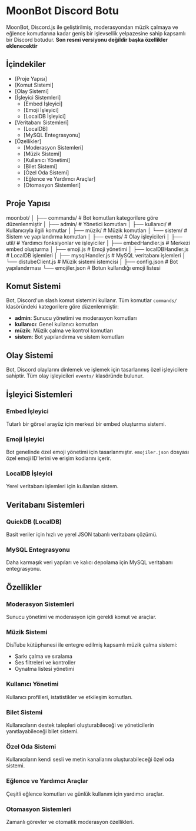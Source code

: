# MoonBot Discord Botu

MoonBot, Discord.js ile geliştirilmiş, moderasyondan müzik çalmaya ve eğlence komutlarına kadar geniş bir işlevsellik yelpazesine sahip kapsamlı bir Discord botudur. **Son resmi versiyonu değildir başka özellikler eklenecektir**

## İçindekiler
- [Proje Yapısı]
- [Komut Sistemi]
- [Olay Sistemi]
- [İşleyici Sistemleri]
  - [Embed İşleyici]
  - [Emoji İşleyici]
  - [LocalDB İşleyici]
- [Veritabanı Sistemleri]
  - [LocalDB]
  - [MySQL Entegrasyonu]
- [Özellikler]
  - [Moderasyon Sistemleri]
  - [Müzik Sistemi]
  - [Kullanıcı Yönetimi]
  - [Bilet Sistemi]
  - [Özel Oda Sistemi]
  - [Eğlence ve Yardımcı Araçlar]
  - [Otomasyon Sistemleri]

## Proje Yapısı

moonbot/
│
├── commands/             # Bot komutları kategorilere göre düzenlenmiştir
│   ├── admin/            # Yönetici komutları
│   ├── kullanıcı/        # Kullanıcıyla ilgili komutlar
│   ├── müzik/            # Müzik komutları
│   └── sistem/           # Sistem ve yapılandırma komutları
│
├── events/               # Olay işleyicileri
│
├── util/                 # Yardımcı fonksiyonlar ve işleyiciler
│   ├── embedHandler.js   # Merkezi embed oluşturma
│   ├── emoji.js          # Emoji yönetimi
│   ├── localDBHandler.js # LocalDB işlemleri
│   ├── mysqlHandler.js   # MySQL veritabanı işlemleri
│   └── distubeClient.js  # Müzik sistemi istemcisi
│
├── config.json           # Bot yapılandırması
└── emojiler.json         # Botun kullandığı emoji listesi

## Komut Sistemi

Bot, Discord'un slash komut sistemini kullanır. Tüm komutlar `commands/` klasöründeki kategorilere göre düzenlenmiştir:
- **admin**: Sunucu yönetimi ve moderasyon komutları
- **kullanıcı**: Genel kullanıcı komutları
- **müzik**: Müzik çalma ve kontrol komutları
- **sistem**: Bot yapılandırma ve sistem komutları

## Olay Sistemi

Bot, Discord olaylarını dinlemek ve işlemek için tasarlanmış özel işleyicilere sahiptir. Tüm olay işleyicileri `events/` klasöründe bulunur.

## İşleyici Sistemleri

### Embed İşleyici
Tutarlı bir görsel arayüz için merkezi bir embed oluşturma sistemi.

### Emoji İşleyici
Bot genelinde özel emoji yönetimi için tasarlanmıştır. `emojiler.json` dosyası özel emoji ID'lerini ve erişim kodlarını içerir.

### LocalDB İşleyici
Yerel veritabanı işlemleri için kullanılan sistem.

## Veritabanı Sistemleri

### QuickDB (LocalDB)
Basit veriler için hızlı ve yerel JSON tabanlı veritabanı çözümü.

### MySQL Entegrasyonu
Daha karmaşık veri yapıları ve kalıcı depolama için MySQL veritabanı entegrasyonu.

## Özellikler

### Moderasyon Sistemleri
Sunucu yönetimi ve moderasyon için gerekli komut ve araçlar.

### Müzik Sistemi
DisTube kütüphanesi ile entegre edilmiş kapsamlı müzik çalma sistemi:
- Şarkı çalma ve sıralama
- Ses filtreleri ve kontroller
- Oynatma listesi yönetimi

### Kullanıcı Yönetimi
Kullanıcı profilleri, istatistikler ve etkileşim komutları.

### Bilet Sistemi
Kullanıcıların destek talepleri oluşturabileceği ve yöneticilerin yanıtlayabileceği bilet sistemi.

### Özel Oda Sistemi
Kullanıcıların kendi sesli ve metin kanallarını oluşturabileceği özel oda sistemi.

### Eğlence ve Yardımcı Araçlar
Çeşitli eğlence komutları ve günlük kullanım için yardımcı araçlar.

### Otomasyon Sistemleri
Zamanlı görevler ve otomatik moderasyon özellikleri.

